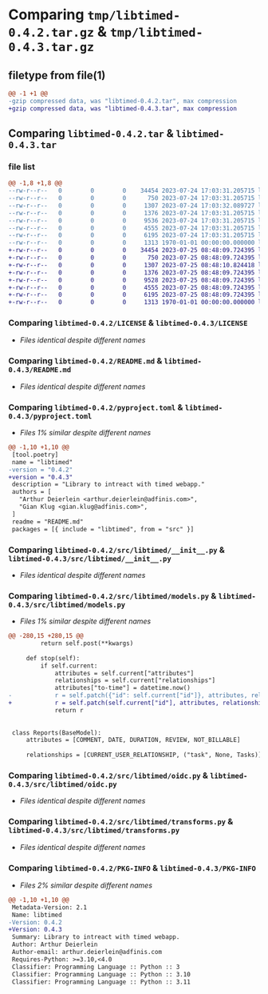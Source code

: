 # Comparing `tmp/libtimed-0.4.2.tar.gz` & `tmp/libtimed-0.4.3.tar.gz`

## filetype from file(1)

```diff
@@ -1 +1 @@
-gzip compressed data, was "libtimed-0.4.2.tar", max compression
+gzip compressed data, was "libtimed-0.4.3.tar", max compression
```

## Comparing `libtimed-0.4.2.tar` & `libtimed-0.4.3.tar`

### file list

```diff
@@ -1,8 +1,8 @@
--rw-r--r--   0        0        0    34454 2023-07-24 17:03:31.205715 libtimed-0.4.2/LICENSE
--rw-r--r--   0        0        0      750 2023-07-24 17:03:31.205715 libtimed-0.4.2/README.md
--rw-r--r--   0        0        0     1307 2023-07-24 17:03:32.089727 libtimed-0.4.2/pyproject.toml
--rw-r--r--   0        0        0     1376 2023-07-24 17:03:31.205715 libtimed-0.4.2/src/libtimed/__init__.py
--rw-r--r--   0        0        0     9536 2023-07-24 17:03:31.205715 libtimed-0.4.2/src/libtimed/models.py
--rw-r--r--   0        0        0     4555 2023-07-24 17:03:31.205715 libtimed-0.4.2/src/libtimed/oidc.py
--rw-r--r--   0        0        0     6195 2023-07-24 17:03:31.205715 libtimed-0.4.2/src/libtimed/transforms.py
--rw-r--r--   0        0        0     1313 1970-01-01 00:00:00.000000 libtimed-0.4.2/PKG-INFO
+-rw-r--r--   0        0        0    34454 2023-07-25 08:48:09.724395 libtimed-0.4.3/LICENSE
+-rw-r--r--   0        0        0      750 2023-07-25 08:48:09.724395 libtimed-0.4.3/README.md
+-rw-r--r--   0        0        0     1307 2023-07-25 08:48:10.824418 libtimed-0.4.3/pyproject.toml
+-rw-r--r--   0        0        0     1376 2023-07-25 08:48:09.724395 libtimed-0.4.3/src/libtimed/__init__.py
+-rw-r--r--   0        0        0     9528 2023-07-25 08:48:09.724395 libtimed-0.4.3/src/libtimed/models.py
+-rw-r--r--   0        0        0     4555 2023-07-25 08:48:09.724395 libtimed-0.4.3/src/libtimed/oidc.py
+-rw-r--r--   0        0        0     6195 2023-07-25 08:48:09.724395 libtimed-0.4.3/src/libtimed/transforms.py
+-rw-r--r--   0        0        0     1313 1970-01-01 00:00:00.000000 libtimed-0.4.3/PKG-INFO
```

### Comparing `libtimed-0.4.2/LICENSE` & `libtimed-0.4.3/LICENSE`

 * *Files identical despite different names*

### Comparing `libtimed-0.4.2/README.md` & `libtimed-0.4.3/README.md`

 * *Files identical despite different names*

### Comparing `libtimed-0.4.2/pyproject.toml` & `libtimed-0.4.3/pyproject.toml`

 * *Files 1% similar despite different names*

```diff
@@ -1,10 +1,10 @@
 [tool.poetry]
 name = "libtimed"
-version = "0.4.2"
+version = "0.4.3"
 description = "Library to intreact with timed webapp."
 authors = [
   "Arthur Deierlein <arthur.deierlein@adfinis.com>",
   "Gian Klug <gian.klug@adfinis.com>",
 ]
 readme = "README.md"
 packages = [{ include = "libtimed", from = "src" }]
```

### Comparing `libtimed-0.4.2/src/libtimed/__init__.py` & `libtimed-0.4.3/src/libtimed/__init__.py`

 * *Files identical despite different names*

### Comparing `libtimed-0.4.2/src/libtimed/models.py` & `libtimed-0.4.3/src/libtimed/models.py`

 * *Files 1% similar despite different names*

```diff
@@ -280,15 +280,15 @@
         return self.post(**kwargs)
 
     def stop(self):
         if self.current:
             attributes = self.current["attributes"]
             relationships = self.current["relationships"]
             attributes["to-time"] = datetime.now()
-            r = self.patch({"id": self.current["id"]}, attributes, relationships)
+            r = self.patch(self.current["id"], attributes, relationships)
             return r
 
 
 class Reports(BaseModel):
     attributes = [COMMENT, DATE, DURATION, REVIEW, NOT_BILLABLE]
 
     relationships = [CURRENT_USER_RELATIONSHIP, ("task", None, Tasks)]
```

### Comparing `libtimed-0.4.2/src/libtimed/oidc.py` & `libtimed-0.4.3/src/libtimed/oidc.py`

 * *Files identical despite different names*

### Comparing `libtimed-0.4.2/src/libtimed/transforms.py` & `libtimed-0.4.3/src/libtimed/transforms.py`

 * *Files identical despite different names*

### Comparing `libtimed-0.4.2/PKG-INFO` & `libtimed-0.4.3/PKG-INFO`

 * *Files 2% similar despite different names*

```diff
@@ -1,10 +1,10 @@
 Metadata-Version: 2.1
 Name: libtimed
-Version: 0.4.2
+Version: 0.4.3
 Summary: Library to intreact with timed webapp.
 Author: Arthur Deierlein
 Author-email: arthur.deierlein@adfinis.com
 Requires-Python: >=3.10,<4.0
 Classifier: Programming Language :: Python :: 3
 Classifier: Programming Language :: Python :: 3.10
 Classifier: Programming Language :: Python :: 3.11
```

